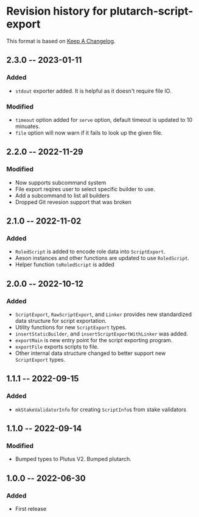 # Revision history for plutarch-script-export

This format is based on [Keep A Changelog](https://keepachangelog.com/en/1.0.0).

## 2.3.0 -- 2023-01-11

### Added

- `stdout` exporter added. It is helpful as it doesn't require file IO.

### Modified

- `timeout` option added for `serve` option, default timeout is updated to 10 minuates.
- `file` option will now warn if it fails to look up the given file.

## 2.2.0 -- 2022-11-29

### Modified

- Now supports subcommand system
- File export reqires user to select specific builder to use.
- Add a subcommand to list all builders
- Dropped Git revesion support that was broken

## 2.1.0 -- 2022-11-02

### Added

- `RoledScript` is added to encode role data into `ScriptExport`.
- Aeson instances and other functions are updated to use `RoledScript`.
- Helper function `toRoledScript` is added

## 2.0.0 -- 2022-10-12

### Added

- `ScriptExport`, `RawScriptExport`, and `Linker` provides new standardized data structure for script exportation.
- Utility functions for new `ScriptExport` types.
- `insertStaticBuilder`, and `insertScriptExportWithLinker` was added.
- `exportMain` is new entry point for the script exporting program.
- `exportFile` exports scripts to file.
- Other internal data structure changed to better support new `ScriptExport` types.

## 1.1.1 -- 2022-09-15

### Added

- `mkStakeValidatorInfo` for creating `ScriptInfo`s from stake validators

## 1.1.0 -- 2022-09-14

### Modified

- Bumped types to Plutus V2. Bumped plutarch.

## 1.0.0 -- 2022-06-30

### Added

* First release
